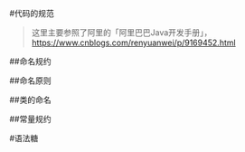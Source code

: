 #代码的规范

>这里主要参照了阿里的「阿里巴巴Java开发手册」，https://www.cnblogs.com/renyuanwei/p/9169452.html

##命名规约


##命名原则


##类的命名


##常量规约

#语法糖

